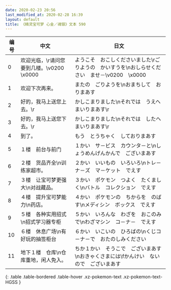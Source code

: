 ```yaml
---
date: 2020-02-23 20:56
last_modified_at: 2020-02-28 16:39
layout: default
title: 《精灵宝可梦 心金／魂银》文本 590
---
```

| 编号 | 中文 | 日文 |
| ---- | ---- | ---- |
| 0 | 欢迎光临，\r请问您要到几楼。\v0200　\x0000 | ようこそ　おこしくださいました\rごりようの　かいすうを\nおしらせください　ませ－\v0200　\x0000 |
| 1 | 欢迎下次再来。 | またの　ごりようを\nおまちして　おりまあす |
| 2 | 好的，我马上送您上去。\r | かしこまりました\nそれでは　うえへ　まいりまあす\r |
| 3 | 好的，我马上送您下去。\r | かしこまりました\nそれでは　したへ　まいりまあす\r |
| 4 | 到了。 | もう　とうちゃく　しておりまあす |
| 5 | １楼　前台与前门 | １かい　サ－ビス　カウンタ－と\nしょうめんげんかんで　ございまあす |
| 6 | ２楼　货品齐全\n训练家超市。 | ２かい　いいもの　いろいろ\nトレ－ナ－ズ　マ－ケット　でえす |
| 7 | ３楼　让宝可梦更强大\n对战藏品。 | ３かい　ポケモン　つよく　たくましく\nバトル　コレクション　でえす |
| 8 | ４楼　提升宝可梦能力\n药店。 | ４かい　ポケモンの　ちからを　のばす\nメディシン　ボックス　でえす |
| 9 | ５楼　各种实用招式\n招式学习器专柜 | ５かい　いろんな　わざを　おこのみで\nわざマシン　コ－ナ－　でえす |
| 10 | ６楼　休息广场\n有好玩的抽签柜台 | ６かい　いこいの　ひろばの\nくじコ－ナ－で　おたのしみください |
| 11 | 地下１楼　仓库\n仓库重地，闲人免入。 | ちか１かい　そうこで　ございまあす\nおきゃくさまには\fかんけい　ないので　ございまあす |
{: .table .table-bordered .table-hover .xz-pokemon-text .xz-pokemon-text-HGSS }